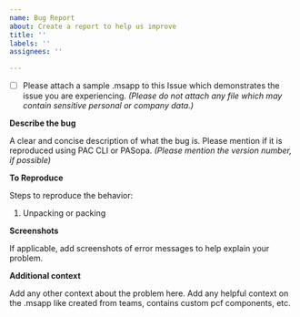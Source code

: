 ```yaml
---
name: Bug Report
about: Create a report to help us improve
title: ''
labels: ''
assignees: ''

---
```


- [ ] Please attach a sample .msapp to this Issue which demonstrates the issue you are experiencing. *(Please do not attach any file which may contain sensitive personal or company data.)*

**Describe the bug**

A clear and concise description of what the bug is.
Please mention if it is reproduced using PAC CLI or PASopa. *(Please mention the version number, if possible)*

**To Reproduce**

Steps to reproduce the behavior:
1. Unpacking or packing 

**Screenshots**

If applicable, add screenshots of error messages to help explain your problem.

**Additional context**

Add any other context about the problem here.
Add any helpful context on the .msapp like created from teams, contains custom pcf components, etc.
